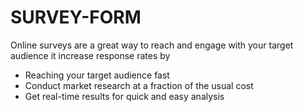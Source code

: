 # SURVEY-FORM
Online surveys are a great way to reach and engage with your target audience it increase response rates by <br>
* Reaching your target audience fast <br>
* Conduct market research at a fraction of the usual cost <br>
* Get real-time results for quick and easy analysis <br>
